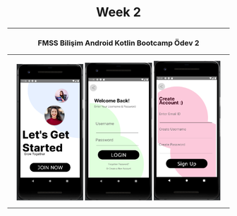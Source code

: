 <h1 align="center"> Week 2 </h1>

--- 

<h3 align="center">FMSS Bilişim Android Kotlin Bootcamp Ödev 2</h3>

---

<p align="center">
  <img width="30%" src="https://github.com/FMSSBilisimAndroid/ozturk-sahin-yetisir-odev2/blob/master/screenshots/ss1.png" alt="gif image"/>
  <img width="30%" src="https://github.com/FMSSBilisimAndroid/ozturk-sahin-yetisir-odev2/blob/master/screenshots/ss2.png" alt="gif image"/>
  <img width="30%" src="https://github.com/FMSSBilisimAndroid/ozturk-sahin-yetisir-odev2/blob/master/screenshots/ss3.png" alt="gif image"/>
  
</p>

---
